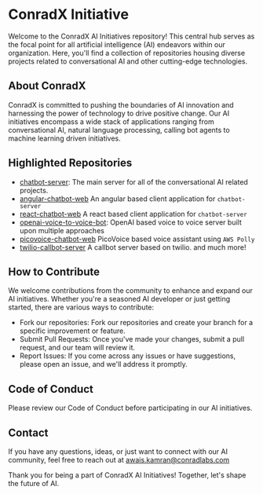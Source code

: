 # ConradX Initiative
Welcome to the ConradX AI Initiatives repository! This central hub serves as the focal point for all artificial intelligence (AI) endeavors within our organization. Here, you'll find a collection of repositories housing diverse projects related to conversational AI and other cutting-edge technologies.

## About ConradX 
ConradX is committed to pushing the boundaries of AI innovation and harnessing the power of technology to drive positive change. Our AI initiatives encompass a wide stack of applications ranging from conversational AI, natural language processing, calling bot agents to machine learning driven initiatives.

## Highlighted Repositories
- [chatbot-server](https://github.com/Conrad-X/chatbot-server): The main server for all of the conversational AI related projects.
- [angular-chatbot-web](https://github.com/Conrad-X/angular-chatbot-web) An angular based client application for `chatbot-server`
- [react-chatbot-web](https://github.com/Conrad-X/react-chatbot-web) A react based client application for `chatbot-server`
- [openai-voice-to-voice-bot](https://github.com/Conrad-X/openai-voice-to-voice-bot): OpenAI based voice to voice server built upon multiple approaches
- [picovoice-chatbot-web](https://github.com/Conrad-X/picovoice-chatbot-web) PicoVoice based voice assistant using `AWS Polly`
- [twilio-callbot-server](https://github.com/Conrad-X/twilio-callbot-server) A callbot server based on twilio.
and much more! 

## How to Contribute
We welcome contributions from the community to enhance and expand our AI initiatives. Whether you're a seasoned AI developer or just getting started, there are various ways to contribute:

- Fork our repositories: Fork our repositories and create your branch for a specific improvement or feature.
- Submit Pull Requests: Once you've made your changes, submit a pull request, and our team will review it.
- Report Issues: If you come across any issues or have suggestions, please open an issue, and we'll address it promptly.

## Code of Conduct
Please review our Code of Conduct before participating in our AI initiatives.

## Contact
If you have any questions, ideas, or just want to connect with our AI community, feel free to reach out at awais.kamran@conradlabs.com

Thank you for being a part of ConradX AI Initiatives! Together, let's shape the future of AI.
